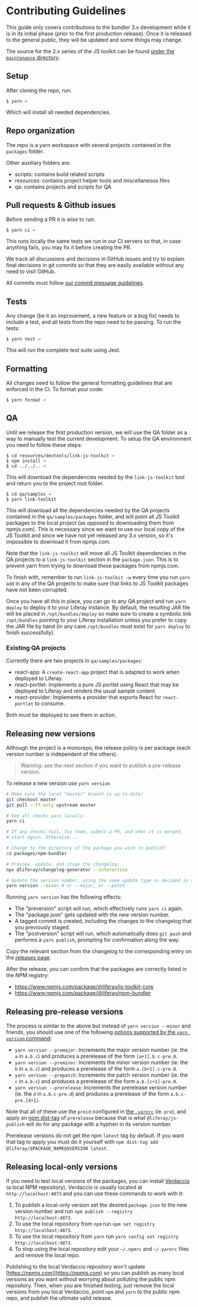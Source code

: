 # Contributing Guidelines

This guide only covers contributions to the bundler 3.x development while it is in its initial phase (prior to the first production release). Once it is released to the general public, they will be updated and some things may change.

The source for the 2.x series of the JS toolkit can be found [under the `maintenance` directory](../../maintenance/projects/js-toolkit).

## Setup

After cloning the repo, run:

```shell
$ yarn ⏎
```

Which will install all needed dependencies.

## Repo organization

The repo is a yarn workspace with several projects contained in the `packages` folder.

Other auxiliary folders are:

-   scripts: contains build related scripts
-   resources: contains project helper tools and miscellaneous files
-   qa: contains projects and scripts for QA

## Pull requests & Github issues

Before sending a PR it is wise to run:

```shell
$ yarn ci ⏎
```

This runs locally the same tests we run in our CI servers so that, in case anything fails, you may fix it before creating the PR.

We track all discussions and decisions in GitHub issues and try to explain final decisions in git commits so that they are easily available without any need to visit GitHub.

All commits must follow [our commit message guidelines](https://github.com/liferay/liferay-frontend-guidelines/blob/master/general/commit_messages.md).

## Tests

Any change (be it an improvement, a new feature or a bug fix) needs to include a test, and all tests from the repo need to be passing. To run the tests:

```shell
$ yarn test ⏎
```

This will run the complete test suite using Jest.

## Formatting

All changes need to follow the general formatting guidelines that are enforced in the CI. To format your code:

```shell
$ yarn format ⏎
```

## QA

Until we release the first production version, we will use the QA folder as a way to manually test the current development. To setup the QA environment you need to follow these steps:

```shell
$ cd resources/devtools/link-js-toolkit ⏎
$ npm install ⏎
$ cd ../../.. ⏎
```

This will download the dependencies needed by the `link-js-toolkit` tool and return you to the project root folder.

```shell
$ cd qa/samples ⏎
$ yarn link-toolkit
```

This will download all the dependencies needed by the QA projects contained in the `qa/samples/packages` folder, and will point all JS Toolkit packages to the local project (as opposed to downloading them from npmjs.com). This is necessary since we want to use our local copy of the JS Toolkit and since we have not yet released any 3.x version, so it's impossible to download it from npmjs.com.

Note that the `link-js-toolkit` will move all JS Toolkit dependencies in the QA projects to a `link-js-toolkit` section in the `package.json`. This is to prevent yarn from trying to download these packages from npmjs.com.

To finish with, remember to run `link-js-toolkit -w` every time you run `yarn add` in any of the QA projects to make sure that links to JS Toolkit packages have not been corrupted.

Once you have all this in place, you can go to any QA project and run `yarn deploy` to deploy it to your Liferay instance. By default, the resulting JAR file will be placed in `/opt/bundles/deploy` so make sure to create a symbolic link `/opt/bundles` pointing to your Liferay installation unless you prefer to copy the JAR file by hand (in any case `/opt/bundles` must exist for `yarn deploy` to finish successfully).

### Existing QA projects

Currently there are two projects in `qa/samples/packages`:

-   react-app: A `create-react-app` project that is adapted to work when deployed to Liferay.
-   react-portlet: Implements a pure JS portlet using React that may be deployed to Liferay and renders the usual sample content.
-   react-provider: Implements a provider that exports React for `react-portlet` to consume.

Both must be deployed to see them in action.

## Releasing new versions

Although the project is a monorepo, the release policy is per package (each version number is independent of the others).

> Warning: see the next section if you want to publish a pre-release version.

To release a new version use `yarn version`

```sh
# Make sure the local "master" branch is up-to-date:
git checkout master
git pull --ff-only upstream master

# See all checks pass locally:
yarn ci

# If any checks fail, fix them, submit a PR, and when it is merged,
# start again. Otherwise...

# Change to the directory of the package you wish to publish:
cd packages/npm-bundler

# Preview, update, and stage the changelog:
npx @liferay/changelog-generator --interactive

# Update the version number, using the same update type as decided in the previous step:
yarn version --minor # or --major, or --patch
```

Running `yarn version` has the following effects:

-   The "preversion" script will run, which effectively runs `yarn ci` again.
-   The "package.json" gets updated with the new version number.
-   A tagged commit is created, including the changes to the changelog that you previously staged.
-   The "postversion" script will run, which automatically does `git push` and performs a `yarn publish`, prompting for confirmation along the way.

Copy the relevant section from the changelog to the corresponding entry on the [releases page](https://github.com/liferay/liferay-js-toolkit/releases).

After the release, you can confirm that the packages are correctly listed in the NPM registry:

-   https://www.npmjs.com/package/@liferay/js-toolkit-core
-   https://www.npmjs.com/package/@liferay/npm-bundler

## Releasing pre-release versions

The process is similar to the above but instead of `yarn version --minor` and friends, you should use one of the following [options supported by the `yarn version` command](https://classic.yarnpkg.com/en/docs/cli/version):

-   `yarn version --premajor`: Increments the major version number (ie. the `a` in `a.b.c`) and produces a prerelease of the form `[a+1].b.c-pre.0`.
-   `yarn version --preminor`: Increments the minor version number (ie. the `b` in `a.b.c`) and produces a prerelease of the form `a.[b+1].c-pre.0`.
-   `yarn version --prepatch`: Increments the patch version number (ie. the `c` in `a.b.c`) and produces a prerelease of the form `a.b.[c+1]-pre.0`.
-   `yarn version --prerelease`: Increments the prerelease version number (ie. the `d` in `a.b.c-pre.d`) and produces a prerelease of the form `a.b.c-pre.[d+1]`.

Note that all of these use the `preid` configured in [the `.yarnrc`](./.yarnrc) (ie. `pre`), and apply an [npm dist-tag](https://docs.npmjs.com/cli/dist-tag) of `prerelease` because that is what `@liferay/js-publish` will do for any package with a hyphen in its version number.

Prerelease versions do not get the npm `latest` tag by default. If you want that tag to apply you must do it yourself with `npm dist-tag add @liferay/$PACKAGE_NAME@$VERSION latest`.

## Releasing local-only versions

If you need to test local versions of the packages, you can install [Verdaccio](https://verdaccio.org) (a local NPM repository). Verdaccio is usually located at `http://localhost:4873` and you can use these commands to work with it:

1. To publish a local-only version set the desired `package.json` to the new version number and run `npm publish --registry http://localhost:4873`.
2. To use the local repository from `npm` run `npm set registry http://localhost:4873`.
3. To use the local repository from `yarn` run `yarn config set registry http://localhost:4873`.
4. To stop using the local repository edit your `~/.npmrc` and `~/.yarnrc` files and remove the local repo.

Publishing to the local Verdaccio repository won't update [https://npmjs.com](https://npmjs.com) so you can publish as many local versions as you want without worrying about polluting the public npm repository. Then, when you are finished testing, just remove the local versions from you local Verdaccio, point `npm` and `yarn` to the public npm repo, and publish the ultimate valid release.
